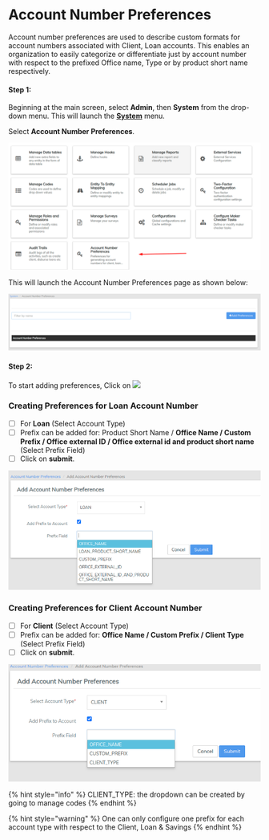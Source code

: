 # Account Number Preferences

Account number preferences are used to describe custom formats for account numbers associated with Client, Loan accounts. This enables an organization to easily categorize or differentiate just by account number with respect to the prefixed Office name, Type or by product short name respectively.&#x20;

#### **Step 1:**  <a href="#accountnumberpreferences-step1" id="accountnumberpreferences-step1"></a>

Beginning at the main screen, select **Admin**, then **System** from the drop-down menu. This will launch the [**System**](./) menu.

Select **Account Number Preferences**.

![](../../../.gitbook/assets/acctno.png)

This will launch the Account Number Preferences page as shown below:

![](../../../.gitbook/assets/addacctno.png)

#### **Step 2:** <a href="#accountnumberpreferences-step2" id="accountnumberpreferences-step2"></a>

To start adding preferences, Click on  ![](https://mifosforge.jira.com/wiki/download/thumbnails/85623191/8.png?version=1\&modificationDate=1420209618197\&cacheVersion=1\&api=v2\&width=100\&height=24)&#x20;

### **Creating Preferences for Loan Account Number**

* [ ] For **Loan** (Select Account Type)
* [ ] Prefix can be added for: Product Short Name / **Office Name / Custom Prefix / Office external ID / Office external id and product short name** (Select Prefix Field)&#x20;
* [ ] Click on **submit**.

![](../../../.gitbook/assets/addacct.png)

### **Creating Preferences for Client Account Number**

* [ ] For **Client** (Select Account Type)
* [ ] Prefix can be added for:  **Office Name / Custom Prefix / Client Type** (Select Prefix Field)&#x20;
* [ ] Click on **submit**.

![](<../../../.gitbook/assets/client accno.png>)

{% hint style="info" %}
CLIENT\_TYPE: the dropdown can be created by going to manage codes
{% endhint %}

{% hint style="warning" %}
One can only configure one prefix for each account type with respect to the Client, Loan & Savings&#x20;
{% endhint %}
